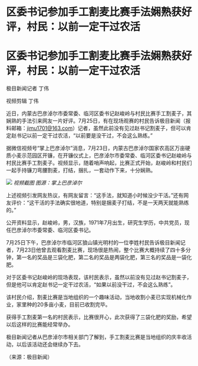 # 区委书记参加手工割麦比赛手法娴熟获好评，村民：以前一定干过农活

# 区委书记参加手工割麦比赛手法娴熟获好评，村民：以前一定干过农活

极目新闻记者 丁伟

视频剪辑 丁伟

近日，内蒙古巴彦淖尔市委常委、临河区委书记赵峻岭与村民比赛手工割麦子，其娴熟的手法引来网友一片好评。7月25日，有在现场观赛的村民告诉极目新闻（报料邮箱：jimu1701@163.com）记者，虽然此前没有见过赵书记割麦子，但可以肯定赵书记以前一定干过农活，“以前要是没干过，不会这么熟练。”

据微信视频号“掌上巴彦淖尔”消息，7月23日，内蒙古巴彦淖尔国家农高区万亩硬质小麦示范园区开镰，在开镰仪式上，巴彦淖尔市委常委、临河区委书记赵峻岭与村民比赛手工割麦子。视频显示，随着哨声响起，比赛正式开始，赵峻岭和村民们一起手持镰刀弯腰割麦，打结，捆扎，一套动作下来，十分娴熟。

![](https://inews.gtimg.com/om_bt/OGCrEEzFzqR_ROikljMPhr6XLzcnd3WlPS9qcnwgxC3lIAA/1000)
_视频截图 图源：掌上巴彦淖尔_

上述视频引发网友热议，有网友留言：“这手法，就知道小时候没少干活。”还有网友评价：“这干活的手法确实很地道，特别是捆麦子打结，不是一天两天就能熟练的。”

公开资料显示，赵峻岭，男，汉族，1971年7月出生，研究生学历，中共党员，现任巴彦淖尔市委常委、临河区委书记。

7月25日下午，巴彦淖尔市临河区狼山镇光明村的一位李姓村民告诉极目新闻记者，7月23日他曾去观看割麦比赛，现场很是热闹，整个比赛大概持续了四十多分钟，第一名的奖品是三袋化肥，第二名的奖品是两袋化肥，第三名的奖品是一袋化肥。

对于区委书记赵峻岭的现场表现，该村民表示，虽然以前没有见过赵书记割麦子，但是他可以肯定赵书记一定干过农活，“如果以前没干过，不会这么熟练”。

该村民介绍，割麦比赛是当地组织的一个趣味活动，当地收割小麦已实现机械化作业，家里种的20多亩小麦，目前已收割完毕。

获得手工割麦第一名的村民表示，比赛很开心，此次获得了三袋化肥的奖励，希望以后这样的比赛能经常举办。

极目新闻记者从巴彦淖尔市相关部门了解到，手工割麦比赛是当地组织的庆丰收活动，以后该活动还会继续办下去。

（来源：极目新闻）


